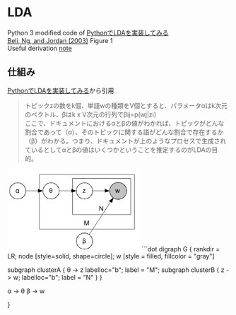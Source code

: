 # LDA
Python 3 modified code of [PythonでLDAを実装してみる](http://satomacoto.blogspot.jp/2009/12/pythonlda.html)  
[Beli, Ng, and Jordan (2003)](http://www.jmlr.org/papers/volume3/blei03a/blei03a.pdf) Figure 1  
Useful derivation [note](http://chasen.org/~daiti-m/paper/lda-fullvb.pdf)


## 仕組み
[PythonでLDAを実装してみる](http://satomacoto.blogspot.jp/2009/12/pythonlda.html)から引用
> トピックzの数をk個、単語wの種類をV個とすると、パラメータαはk次元のベクトル、βはk x V次元の行列でβij=p(wj|zi)  
> ここで、ドキュメントにおけるαとβの値がわかれば、トピックがどんな割合であって（α）、そのトピックに関する語がどんな割合で存在するか（β）がわかる。つまり、ドキュメントが上のようなプロセスで生成されているとしてαとβの値はいくつかということを推定するのがLDAの目的。

<img src="model.png" width="300">
```dot
 digraph G {
  rankdir = LR;
  node [style=solid, shape=circle];
  w [style = filled, fillcolor = "gray"]

  subgraph clusterA {
  θ -> z 
  labelloc="b";
  label = "M";
    subgraph clusterB {
      z -> w;
      labelloc="b";
      label = "N"
    }
  }

  α -> θ
  β -> w
  
}
```
